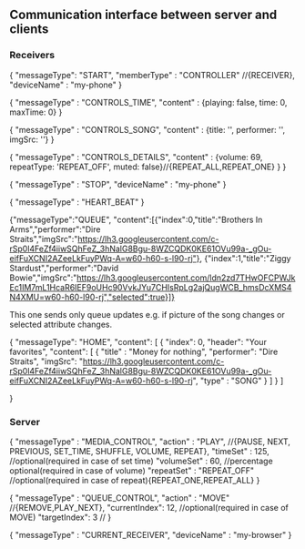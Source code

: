 ## Communication interface between server and clients

### Receivers

{
  "messageType": "START",
  "memberType" : "CONTROLLER" //{RECEIVER},
  "deviceName" : "my-phone"
}

{
  "messageType" : "CONTROLS_TIME",
  "content" :  {playing: false, time: 0, maxTime: 0}
}

{
  "messageType" : "CONTROLS_SONG",
  "content" : {title: '', performer: '', imgSrc: ''}
}

{
  "messageType" : "CONTROLS_DETAILS",
  "content" : {volume: 69, repeatType: 'REPEAT_OFF', muted: false}//{REPEAT_ALL,REPEAT_ONE} }
}


{
  "messageType" : "STOP",
  "deviceName" : "my-phone"
}

{
  "messageType" : "HEART_BEAT"
}

{"messageType":"QUEUE",
"content":[{"index":0,"title":"Brothers In Arms","performer":"Dire Straits","imgSrc":"https://lh3.googleusercontent.com/c-rSp0l4FeZf4iiwSQhFeZ_3hNalG8Bgu-8WZCQDK0KE61OVu99a-_gOu-eifFuXCNI2AZeeLkFuyPWq-A=w60-h60-s-l90-rj"},
{"index":1,"title":"Ziggy Stardust","performer":"David Bowie","imgSrc":"https://lh3.googleusercontent.com/ldn2zd7THwOFCPWJkEc1IM7mL1HcaR6IEF9oUHc90VvkJYu7CHIsRpLg2ajQugWCB_hmsDcXMS4N4XMU=w60-h60-l90-rj","selected":true}]}

This one sends only queue updates e.g. if picture of the song changes or selected attribute changes.

{
  "messageType": "HOME",
  "content": [
    {
      "index": 0,
      "header": "Your favorites",
      "content": [
        {
          "title" : "Money for nothing",
          "performer": "Dire Straits",
          "imgSrc": "https://lh3.googleusercontent.com/c-rSp0l4FeZf4iiwSQhFeZ_3hNalG8Bgu-8WZCQDK0KE61OVu99a-_gOu-eifFuXCNI2AZeeLkFuyPWq-A=w60-h60-s-l90-rj",
          "type" : "SONG"
        }
      ]
    }
  ]
  
}



### Server


{
  "messageType" : "MEDIA_CONTROL",
  "action" : "PLAY", //{PAUSE, NEXT, PREVIOUS, SET_TIME, SHUFFLE, VOLUME, REPEAT},
  "timeSet" : 125, //optional(required in case of set time)
  "volumeSet" : 60, //percentage optional(required in case of volume)
  "repeatSet" : "REPEAT_OFF" //optional(required in case of repeat){REPEAT_ONE,REPEAT_ALL}
}

{
  "messageType" : "QUEUE_CONTROL",
  "action" : "MOVE" //{REMOVE,PLAY_NEXT},
  "currentIndex": 12, //optional(required in case of MOVE)
  "targetIndex": 3 //
}

{
  "messageType" : "CURRENT_RECEIVER",
  "deviceName" : "my-browser"
}



